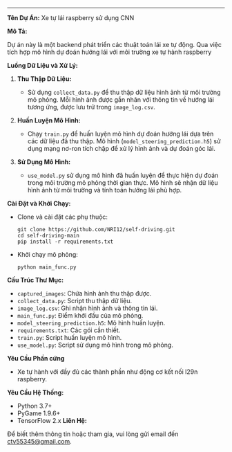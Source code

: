 
---
**Tên Dự Án:** Xe tự lái raspberry sử dụng CNN

**Mô Tả:**

Dự án này là một backend phát triển các thuật toán lái xe tự động. Qua việc tích hợp mô hình dự đoán hướng lái với môi trường xe tự hành raspberry

**Luồng Dữ Liệu và Xử Lý:**
1. **Thu Thập Dữ Liệu:**
   - Sử dụng `collect_data.py` để thu thập dữ liệu hình ảnh từ môi trường mô phỏng. Mỗi hình ảnh được gắn nhãn với thông tin về hướng lái tương ứng, được lưu trữ trong `image_log.csv`.

2. **Huấn Luyện Mô Hình:**
   - Chạy `train.py` để huấn luyện mô hình dự đoán hướng lái dựa trên các dữ liệu đã thu thập. Mô hình (`model_steering_prediction.h5`) sử dụng mạng nơ-ron tích chập để xử lý hình ảnh và dự đoán góc lái.

3. **Sử Dụng Mô Hình:**
   - `use_model.py` sử dụng mô hình đã huấn luyện để thực hiện dự đoán trong môi trường mô phỏng thời gian thực. Mô hình sẽ nhận dữ liệu hình ảnh từ môi trường và tính toán hướng lái phù hợp.

**Cài Đặt và Khởi Chạy:**

- Clone và cài đặt các phụ thuộc:
  ```
  git clone https://github.com/NRI12/self-driving.git
  cd self-driving-main
  pip install -r requirements.txt
  ```
- Khởi chạy mô phỏng:
  ```
  python main_func.py
  ```

**Cấu Trúc Thư Mục:**

- `captured_images`: Chứa hình ảnh thu thập được.
- `collect_data.py`: Script thu thập dữ liệu.
- `image_log.csv`: Ghi nhận hình ảnh và thông tin lái.
- `main_func.py`: Điểm khởi đầu của mô phỏng.
- `model_steering_prediction.h5`: Mô hình huấn luyện.
- `requirements.txt`: Các gói cần thiết.
- `train.py`: Script huấn luyện mô hình.
- `use_model.py`: Script sử dụng mô hình trong mô phỏng.

**Yêu Cầu Phần cứng**
- Xe tự hành với đầy đủ các thành phần như  động cơ kết nối l29n raspberry.

**Yêu Cầu Hệ Thống:**

- Python 3.7+
- PyGame 1.9.6+
- TensorFlow 2.x
**Liên Hệ:**

Để biết thêm thông tin hoặc tham gia, vui lòng gửi email đến [ctv55345@gmail.com](ctv55345@gmail.com).

